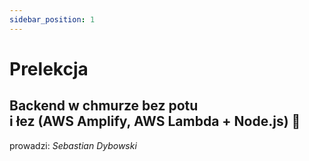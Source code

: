 ```yaml
---
sidebar_position: 1
---
```


# Prelekcja 
## Backend w chmurze bez potu <br/> i łez (AWS Amplify, AWS Lambda + Node.js) 🚀

prowadzi: *Sebastian Dybowski*
